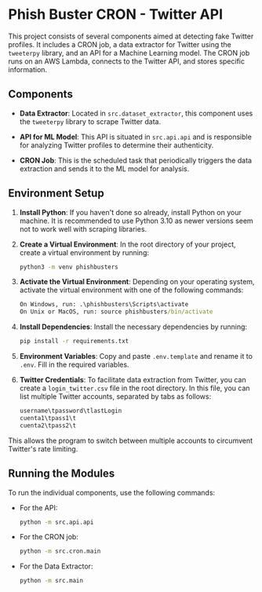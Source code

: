 
# Phish Buster CRON - Twitter API

This project consists of several components aimed at detecting fake Twitter profiles. It includes a CRON job, a data extractor for Twitter using the `tweeterpy` library, and an API for a Machine Learning model. The CRON job runs on an AWS Lambda, connects to the Twitter API, and stores specific information.

## Components

- **Data Extractor**: Located in `src.dataset_extractor`, this component uses the `tweeterpy` library to scrape Twitter data.
  
- **API for ML Model**: This API is situated in `src.api.api` and is responsible for analyzing Twitter profiles to determine their authenticity.
  
- **CRON Job**: This is the scheduled task that periodically triggers the data extraction and sends it to the ML model for analysis.

## Environment Setup

1. **Install Python**: If you haven't done so already, install Python on your machine. It is recommended to use Python 3.10 as newer versions seem not to work well with scraping libraries.

2. **Create a Virtual Environment**: In the root directory of your project, create a virtual environment by running:

    ```cmd
    python3 -m venv phishbusters
    ```

3. **Activate the Virtual Environment**: Depending on your operating system, activate the virtual environment with one of the following commands:

    ```cmd
    On Windows, run: .\phishbusters\Scripts\activate
    On Unix or MacOS, run: source phishbusters/bin/activate
    ```

4. **Install Dependencies**: Install the necessary dependencies by running:

    ```cmd
    pip install -r requirements.txt
    ```

5. **Environment Variables**: Copy and paste `.env.template` and rename it to `.env`. Fill in the required variables.

6. **Twitter Credentials**: To facilitate data extraction from Twitter, you can create a `login_twitter.csv` file in the root directory. In this file, you can list multiple Twitter accounts, separated by tabs as follows:

    ```txt
    username\tpassword\tlastLogin
    cuenta1\tpass1\t
    cuenta2\tpass2\t
    ```

This allows the program to switch between multiple accounts to circumvent Twitter's rate limiting.

## Running the Modules

To run the individual components, use the following commands:

- For the API:  

  ```cmd
  python -m src.api.api
  ```

- For the CRON job:

  ```cmd
  python -m src.cron.main
  ```

- For the Data Extractor:  

  ```cmd
  python -m src.main
  ```
